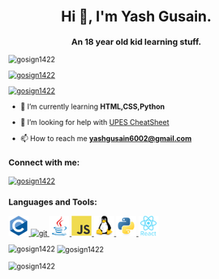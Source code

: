 <h1 align="center">Hi 👋, I'm Yash Gusain.</h1>
<h3 align="center">An 18 year old kid learning stuff.</h3>

<p align="left"> <img src="https://komarev.com/ghpvc/?username=gosign1422&label=Profile%20views&color=0e75b6&style=flat" alt="gosign1422" /> </p>

<p align="left"> <a href="https://github.com/ryo-ma/github-profile-trophy"><img src="https://github-profile-trophy.vercel.app/?username=gosign1422" alt="gosign1422" /></a> </p>

<p align="left"> <a href="https://twitter.com/gosign1422" target="blank"><img src="https://img.shields.io/twitter/follow/gosign1422?logo=twitter&style=for-the-badge" alt="gosign1422" /></a> </p>

- 🌱 I’m currently learning **HTML,CSS,Python**

- 🤝 I’m looking for help with [UPES CheatSheet](https://github.com/YashGusain14/UPES-Cheat-Sheet.git)

- 📫 How to reach me **yashgusain6002@gmail.com**

<h3 align="left">Connect with me:</h3>
<p align="left">
<a href="https://twitter.com/gosign1422" target="blank"><img align="center" src="https://raw.githubusercontent.com/rahuldkjain/github-profile-readme-generator/master/src/images/icons/Social/twitter.svg" alt="gosign1422" height="30" width="40" /></a>
</p>

<h3 align="left">Languages and Tools:</h3>
<p align="left"> <a href="https://www.cprogramming.com/" target="_blank" rel="noreferrer"> <img src="https://raw.githubusercontent.com/devicons/devicon/master/icons/c/c-original.svg" alt="c" width="40" height="40"/> </a> <a href="https://git-scm.com/" target="_blank" rel="noreferrer"> <img src="https://www.vectorlogo.zone/logos/git-scm/git-scm-icon.svg" alt="git" width="40" height="40"/> </a> <a href="https://www.java.com" target="_blank" rel="noreferrer"> <img src="https://raw.githubusercontent.com/devicons/devicon/master/icons/java/java-original.svg" alt="java" width="40" height="40"/> </a> <a href="https://developer.mozilla.org/en-US/docs/Web/JavaScript" target="_blank" rel="noreferrer"> <img src="https://raw.githubusercontent.com/devicons/devicon/master/icons/javascript/javascript-original.svg" alt="javascript" width="40" height="40"/> </a> <a href="https://www.linux.org/" target="_blank" rel="noreferrer"> <img src="https://raw.githubusercontent.com/devicons/devicon/master/icons/linux/linux-original.svg" alt="linux" width="40" height="40"/> </a> <a href="https://www.python.org" target="_blank" rel="noreferrer"> <img src="https://raw.githubusercontent.com/devicons/devicon/master/icons/python/python-original.svg" alt="python" width="40" height="40"/> </a> <a href="https://reactjs.org/" target="_blank" rel="noreferrer"> <img src="https://raw.githubusercontent.com/devicons/devicon/master/icons/react/react-original-wordmark.svg" alt="react" width="40" height="40"/> </a> </p>

<p><img align="left" src="https://github-readme-stats.vercel.app/api/top-langs?username=gosign1422&show_icons=true&locale=en&layout=compact" alt="gosign1422" /></p>

<p>&nbsp;<img align="center" src="https://github-readme-stats.vercel.app/api?username=gosign1422&show_icons=true&locale=en" alt="gosign1422" /></p>

<p><img align="center" src="https://github-readme-streak-stats.herokuapp.com/?user=gosign1422&" alt="gosign1422" /></p>
